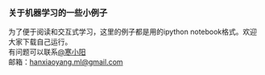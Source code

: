 ### 关于机器学习的一些小例子
为了便于阅读和交互式学习，这里的例子都是用的ipython notebook格式。欢迎大家下载自己运行。<br>
有问题可以联系[@寒小阳](http://blog.csdn.net/han_xiaoyang)<br>
邮箱：hanxiaoyang.ml@gmail.com
